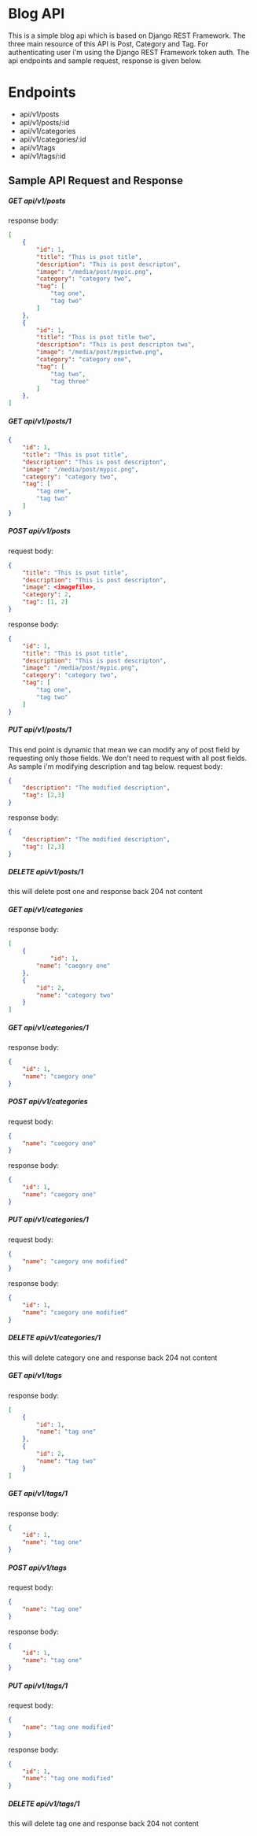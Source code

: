 # Blog API

This is a simple blog api which is based on Django REST Framework. The three main resource of this API is Post, Category and Tag. For authenticating user i'm using the Django REST Framework token auth. The api endpoints and sample request, response is given below.


# Endpoints
- api/v1/posts
- api/v1/posts/:id
- api/v1/categories
- api/v1/categories/:id
- api/v1/tags
- api/v1/tags/:id

## Sample API Request and Response
##### GET api/v1/posts
response body:
```json
[
	{
		"id": 1,
		"title": "This is psot title",
		"description": "This is post descripton",
		"image": "/media/post/mypic.png",
		"category": "category two",
		"tag": [
			"tag one",
			"tag two"
		]
	},
	{
		"id": 1,
		"title": "This is psot title two",
		"description": "This is post descripton two",
		"image": "/media/post/mypictwo.png",
		"category": "category one",
		"tag": [
			"tag two",
			"tag three"
		]
	},
]
```
##### GET api/v1/posts/1
```json
{
	"id": 1,
	"title": "This is psot title",
	"description": "This is post descripton",
	"image": "/media/post/mypic.png",
	"category": "category two",
	"tag": [
		"tag one",
		"tag two"
	]
}
```
##### POST api/v1/posts
request body:
```json
{
	"title": "This is psot title",
	"description": "This is post descripton",
	"image": <imagefile>,
	"category": 2,
	"tag": [1, 2]
}
```
response body:
```json
{
	"id": 1,
	"title": "This is psot title",
	"description": "This is post descripton",
	"image": "/media/post/mypic.png",
	"category": "category two",
	"tag": [
		"tag one",
		"tag two"
	]
}
```
##### PUT api/v1/posts/1
This end point is dynamic that mean we can modify any of post field by requesting only those fields. We don't need to request with all post fields. As sample i'm modifying description and tag below.
request body:
```json
{
	"description": "The modified description",
	"tag": [2,3]
}
```
response body:
```json
{
	"description": "The modified description",
	"tag": [2,3]
}
```
##### DELETE api/v1/posts/1
this will delete post one and response back 204 not content

##### GET api/v1/categories
response body:
```json
[
	{
			"id": 1,
	    "name": "caegory one"
	},
	{
	    "id": 2,
	    "name": "category two"
	}
]
```
##### GET api/v1/categories/1
response body:
```json
{
	"id": 1,
    "name": "caegory one"
}
```
##### POST api/v1/categories
request body:
```json
{
    "name": "caegory one"
}
```
response body:
```json
{
	"id": 1,
    "name": "caegory one"
}
```
##### PUT api/v1/categories/1
request body:
```json
{
    "name": "caegory one modified"
}
```
response body:
```json
{
	"id": 1,
    "name": "caegory one modified"
}
```
##### DELETE api/v1/categories/1
this will delete category one and response back 204 not content

##### GET api/v1/tags
response body:
```json
[
	{
		"id": 1,
	    "name": "tag one"
	},
	{
	    "id": 2,
	    "name": "tag two"
	}
]
```
##### GET api/v1/tags/1
response body:
```json
{
	"id": 1,
    "name": "tag one"
}
```
##### POST api/v1/tags
request body:
```json
{
    "name": "tag one"
}
```
response body:
```json
{
	"id": 1,
    "name": "tag one"
}
```
##### PUT api/v1/tags/1
request body:
```json
{
    "name": "tag one modified"
}
```
response body:
```json
{
	"id": 1,
    "name": "tag one modified"
}
```
##### DELETE api/v1/tags/1
this will delete tag one and response back 204 not content
